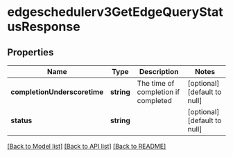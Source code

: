 # edgeschedulerv3GetEdgeQueryStatusResponse

## Properties
Name | Type | Description | Notes
------------ | ------------- | ------------- | -------------
**completionUnderscoretime** | **string** | The time of completion if completed | [optional] [default to null]
**status** | **string** |  | [optional] [default to null]

[[Back to Model list]](../README.md#documentation-for-models) [[Back to API list]](../README.md#documentation-for-api-endpoints) [[Back to README]](../README.md)


